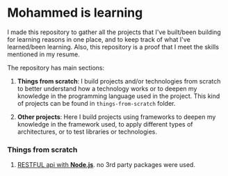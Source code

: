 # Mohammed is learning

I made this repository to gather all the projects that I've built/been building for learning reasons in one place, and to keep track of what I've learned/been learning. Also, this repository is a proof that I meet the skills mentioned in my resume.

The repository has main sections:

1. **Things from scratch**: I build projects and/or technologies from scratch to better understand how a technology works or to deepen my knowledge in the programming language used in the project.
   This kind of projects can be found in `things-from-scratch` folder.

2. **Other projects**: Here I build projects using frameworks to deepen my knowledge in the framework used, to apply different types of architectures, or to test libraries or technologies.

### Things from scratch

1. [RESTFUL api with **Node.js**](https://github.com/mohammedmanssour/mohammed-is-learning/blob/master/things-from-scratch/restful-api-with-plain-node/README.md). no 3rd party packages were used.
